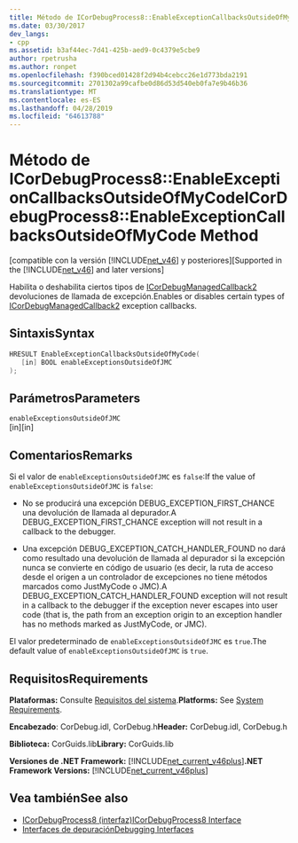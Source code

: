 ```yaml
---
title: Método de ICorDebugProcess8::EnableExceptionCallbacksOutsideOfMyCode
ms.date: 03/30/2017
dev_langs:
- cpp
ms.assetid: b3af44ec-7d41-425b-aed9-0c4379e5cbe9
author: rpetrusha
ms.author: ronpet
ms.openlocfilehash: f390bced01428f2d94b4cebcc26e1d773bda2191
ms.sourcegitcommit: 2701302a99cafbe0d86d53d540eb0fa7e9b46b36
ms.translationtype: MT
ms.contentlocale: es-ES
ms.lasthandoff: 04/28/2019
ms.locfileid: "64613788"
---
```

# <a name="icordebugprocess8enableexceptioncallbacksoutsideofmycode-method"></a><span data-ttu-id="8e9ae-102">Método de ICorDebugProcess8::EnableExceptionCallbacksOutsideOfMyCode</span><span class="sxs-lookup"><span data-stu-id="8e9ae-102">ICorDebugProcess8::EnableExceptionCallbacksOutsideOfMyCode Method</span></span>
<span data-ttu-id="8e9ae-103">[compatible con la versión [!INCLUDE[net_v46](../../../../includes/net-v46-md.md)] y posteriores]</span><span class="sxs-lookup"><span data-stu-id="8e9ae-103">[Supported in the [!INCLUDE[net_v46](../../../../includes/net-v46-md.md)] and later versions]</span></span>  
  
 <span data-ttu-id="8e9ae-104">Habilita o deshabilita ciertos tipos de [ICorDebugManagedCallback2](../../../../docs/framework/unmanaged-api/debugging/icordebugmanagedcallback2-interface.md) devoluciones de llamada de excepción.</span><span class="sxs-lookup"><span data-stu-id="8e9ae-104">Enables or disables certain types of [ICorDebugManagedCallback2](../../../../docs/framework/unmanaged-api/debugging/icordebugmanagedcallback2-interface.md) exception callbacks.</span></span>  
  
## <a name="syntax"></a><span data-ttu-id="8e9ae-105">Sintaxis</span><span class="sxs-lookup"><span data-stu-id="8e9ae-105">Syntax</span></span>  
  
```cpp
HRESULT EnableExceptionCallbacksOutsideOfMyCode(  
   [in] BOOL enableExceptionsOutsideOfJMC  
);  
```  
  
## <a name="parameters"></a><span data-ttu-id="8e9ae-106">Parámetros</span><span class="sxs-lookup"><span data-stu-id="8e9ae-106">Parameters</span></span>  
 `enableExceptionsOutsideOfJMC`  
 <span data-ttu-id="8e9ae-107">[in]</span><span class="sxs-lookup"><span data-stu-id="8e9ae-107">[in]</span></span>  
  
## <a name="remarks"></a><span data-ttu-id="8e9ae-108">Comentarios</span><span class="sxs-lookup"><span data-stu-id="8e9ae-108">Remarks</span></span>  
 <span data-ttu-id="8e9ae-109">Si el valor de `enableExceptionsOutsideOfJMC` es `false`:</span><span class="sxs-lookup"><span data-stu-id="8e9ae-109">If the value of `enableExceptionsOutsideOfJMC` is `false`:</span></span>  
  
- <span data-ttu-id="8e9ae-110">No se producirá una excepción DEBUG_EXCEPTION_FIRST_CHANCE una devolución de llamada al depurador.</span><span class="sxs-lookup"><span data-stu-id="8e9ae-110">A DEBUG_EXCEPTION_FIRST_CHANCE exception will not result in a callback to the debugger.</span></span>  
  
- <span data-ttu-id="8e9ae-111">Una excepción DEBUG_EXCEPTION_CATCH_HANDLER_FOUND no dará como resultado una devolución de llamada al depurador si la excepción nunca se convierte en código de usuario (es decir, la ruta de acceso desde el origen a un controlador de excepciones no tiene métodos marcados como JustMyCode o JMC).</span><span class="sxs-lookup"><span data-stu-id="8e9ae-111">A DEBUG_EXCEPTION_CATCH_HANDLER_FOUND exception will not result in a callback to the debugger if the exception never escapes into user code (that is, the path from an exception origin to an exception handler has no methods marked as JustMyCode, or JMC).</span></span>  
  
 <span data-ttu-id="8e9ae-112">El valor predeterminado de `enableExceptionsOutsideOfJMC` es `true`.</span><span class="sxs-lookup"><span data-stu-id="8e9ae-112">The default value of `enableExceptionsOutsideOfJMC` is `true`.</span></span>  
  
## <a name="requirements"></a><span data-ttu-id="8e9ae-113">Requisitos</span><span class="sxs-lookup"><span data-stu-id="8e9ae-113">Requirements</span></span>  
 <span data-ttu-id="8e9ae-114">**Plataformas:** Consulte [Requisitos del sistema](../../../../docs/framework/get-started/system-requirements.md).</span><span class="sxs-lookup"><span data-stu-id="8e9ae-114">**Platforms:** See [System Requirements](../../../../docs/framework/get-started/system-requirements.md).</span></span>  
  
 <span data-ttu-id="8e9ae-115">**Encabezado**: CorDebug.idl, CorDebug.h</span><span class="sxs-lookup"><span data-stu-id="8e9ae-115">**Header:** CorDebug.idl, CorDebug.h</span></span>  
  
 <span data-ttu-id="8e9ae-116">**Biblioteca:** CorGuids.lib</span><span class="sxs-lookup"><span data-stu-id="8e9ae-116">**Library:** CorGuids.lib</span></span>  
  
 <span data-ttu-id="8e9ae-117">**Versiones de .NET Framework:** [!INCLUDE[net_current_v46plus](../../../../includes/net-current-v46plus-md.md)]</span><span class="sxs-lookup"><span data-stu-id="8e9ae-117">**.NET Framework Versions:** [!INCLUDE[net_current_v46plus](../../../../includes/net-current-v46plus-md.md)]</span></span>  
  
## <a name="see-also"></a><span data-ttu-id="8e9ae-118">Vea también</span><span class="sxs-lookup"><span data-stu-id="8e9ae-118">See also</span></span>

- [<span data-ttu-id="8e9ae-119">ICorDebugProcess8 (interfaz)</span><span class="sxs-lookup"><span data-stu-id="8e9ae-119">ICorDebugProcess8 Interface</span></span>](../../../../docs/framework/unmanaged-api/debugging/icordebugprocess8-interface.md)
- [<span data-ttu-id="8e9ae-120">Interfaces de depuración</span><span class="sxs-lookup"><span data-stu-id="8e9ae-120">Debugging Interfaces</span></span>](../../../../docs/framework/unmanaged-api/debugging/debugging-interfaces.md)
